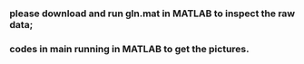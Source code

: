 ### please download and run gln.mat in MATLAB to inspect the raw data;
### codes in main running in MATLAB to get the pictures.
